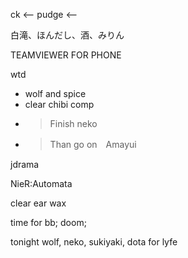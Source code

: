 ck <--
pudge <-- 

白滝、ほんだし、酒、みりん

TEAMVIEWER FOR PHONE

wtd
- wolf and spice
- clear chibi comp 
- >Finish neko
- >Than go on　Amayui

jdrama

NieR:Automata

clear ear wax

time for 
bb;
doom;

tonight
wolf,
neko,
sukiyaki,
dota for lyfe
